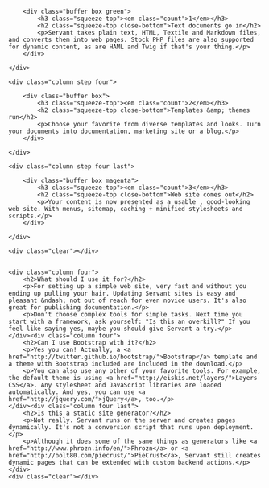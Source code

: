 <div class="steps">
	<div class="column step four first">

		<div class="buffer box green">
			<h3 class="squeeze-top"><em class="count">1</em></h3>
			<h2 class="squeeze-top close-bottom">Text documents go in</h2>	
			<p>Servant takes plain text, HTML, Textile and Markdown files, and converts them into web pages. Stock PHP files are also supported for dynamic content, as are HAML and Twig if that's your thing.</p>
		</div>

	</div>

	<div class="column step four">

		<div class="buffer box">
			<h3 class="squeeze-top"><em class="count">2</em></h3>
			<h2 class="squeeze-top close-bottom">Templates &amp; themes run</h2>	
			<p>Choose your favorite from diverse templates and looks. Turn your documents into documentation, marketing site or a blog.</p>
		</div>

	</div>

	<div class="column step four last">

		<div class="buffer box magenta">
			<h3 class="squeeze-top"><em class="count">3</em></h3>
			<h2 class="squeeze-top close-bottom">Web site comes out</h2>	
			<p>Your content is now presented as a usable , good-looking web site. With menus, sitemap, caching + minified stylesheets and scripts.</p>
		</div>

	</div>

	<div class="clear"></div>
</div>


<div class="faq">

	<div class="column four">
		<h2>What should I use it for?</h2>
		<p>For setting up a simple web site, very fast and without you ending up pulling your hair. Updating Servant sites is easy and pleasant &ndash; not out of reach for even novice users. It's also great for publishing documentation.</p>
		<p>Don't choose complex tools for simple tasks. Next time you start with a framework, ask yourself: "Is this an overkill?" If you feel like saying yes, maybe you should give Servant a try.</p>
	</div><div class="column four">
		<h2>Can I use Bootstrap with it?</h2>
		<p>Yes you can! Actually, a <a href="http://twitter.github.io/bootstrap/">Bootstrap</a> template and a theme with Bootstrap included are included in the download.</p>
		<p>You can also use any other of your favorite tools. For example, the default theme is using <a href="http://eiskis.net/layers/">Layers CSS</a>. Any stylesheet and JavaScript libraries are loaded automatically. And yes, you can use <a href="http://jquery.com/">jQuery</a>, too.</p>
	</div><div class="column four last">
		<h2>Is this a static site generator?</h2>
		<p>Not really. Servant runs on the server and creates pages dynamically. It's not a conversion script that runs upon deployment.</p>
		<p>Although it does some of the same things as generators like <a href="http://www.phrozn.info/en/">Phrozn</a> or <a href="http://bolt80.com/piecrust/">PieCrust</a>, Servant still creates dynamic pages that can be extended with custom backend actions.</p>
	</div>
	<div class="clear"></div>

</div>
